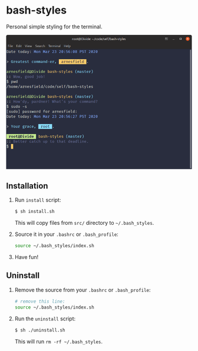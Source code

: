 # bash-styles

Personal simple styling for the terminal.

<p align="center">
  <img src="./preview.png" alt="bash-styles preview" />
</p>

## Installation

1. Run `install` script:

   ```sh
   $ sh install.sh
   ```

   This will copy files from `src/` directory to `~/.bash_styles`.

2. Source it in your `.bashrc` or `.bash_profile`:

   ```sh
   source ~/.bash_styles/index.sh
   ```

3. Have fun!

## Uninstall

1. Remove the source from your `.bashrc` or `.bash_profile`:

   ```sh
   # remove this line:
   source ~/.bash_styles/index.sh
   ```

2. Run the `uninstall` script:

   ```sh
   $ sh ./uninstall.sh
   ```

   This will run `rm -rf ~/.bash_styles`.
